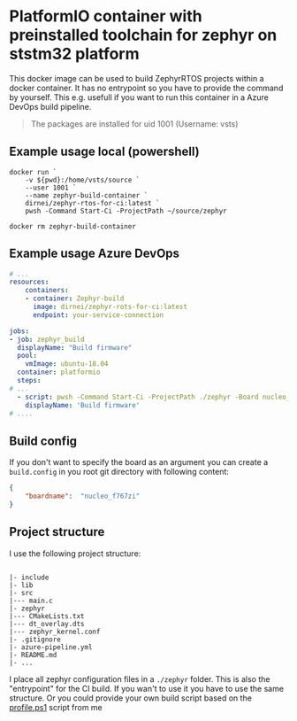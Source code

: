 # PlatformIO container with preinstalled toolchain for zephyr on ststm32 platform

This docker image can be used to build ZephyrRTOS projects within a docker container. It has no entrypoint so you have to provide the command by yourself. This e.g. usefull if you want to run this container in a Azure DevOps build pipeline.

> The packages are installed for uid 1001 (Username: vsts)

## Example usage local (powershell)

```docker
docker run `
    -v ${pwd}:/home/vsts/source `
    --user 1001 `
    --name zephyr-build-container `
    dirnei/zephyr-rtos-for-ci:latest `
    pwsh -Command Start-Ci -ProjectPath ~/source/zephyr

docker rm zephyr-build-container
```

## Example usage Azure DevOps

```yml
# ...
resources:
    containers:
    - container: Zephyr-build
      image: dirnei/zephyr-rots-for-ci:latest
      endpoint: your-service-connection

jobs:
- job: zephyr_build
  displayName: "Build firmware"
  pool:
    vmImage: ubuntu-18.04
  container: platformio
  steps:
# ...
  - script: pwsh -Command Start-Ci -ProjectPath ./zephyr -Board nucleo_f767zi
    displayName: 'Build firmware'
# ....
```

## Build config

If you don't want to specify the board as an argument you can create a ```build.config``` in you root git directory with following content:

```json
{
    "boardname":  "nucleo_f767zi"
}
```

## Project structure

I use the following project structure:

```

|- include
|- lib
|- src
|--- main.c
|- zephyr
|--- CMakeLists.txt
|--- dt_overlay.dts
|--- zephyr_kernel.conf
|- .gitignore
|- azure-pipeline.yml
|- README.md
|- ...

```

I place all zephyr configuration files in a ```./zephyr``` folder. This is also the "entrypoint" for the CI build. If you wan't to use it you have to use the same structure. Or you could provide your own build script based on the [profile.ps1](/profile.ps1) script from me